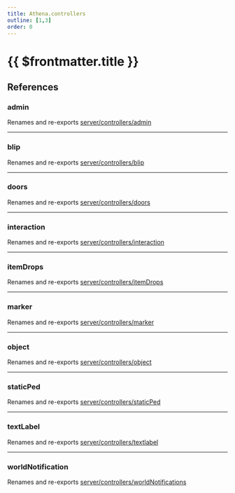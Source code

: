 ```yaml
---
title: Athena.controllers
outline: [1,3]
order: 0
---
```


# {{ $frontmatter.title }}


## References

### admin

Renames and re-exports [server/controllers/admin](server_controllers_admin.md)

___

### blip

Renames and re-exports [server/controllers/blip](server_controllers_blip.md)

___

### doors

Renames and re-exports [server/controllers/doors](server_controllers_doors.md)

___

### interaction

Renames and re-exports [server/controllers/interaction](server_controllers_interaction.md)

___

### itemDrops

Renames and re-exports [server/controllers/itemDrops](server_controllers_itemDrops.md)

___

### marker

Renames and re-exports [server/controllers/marker](server_controllers_marker.md)

___

### object

Renames and re-exports [server/controllers/object](server_controllers_object.md)

___

### staticPed

Renames and re-exports [server/controllers/staticPed](server_controllers_staticPed.md)

___

### textLabel

Renames and re-exports [server/controllers/textlabel](server_controllers_textlabel.md)

___

### worldNotification

Renames and re-exports [server/controllers/worldNotifications](server_controllers_worldNotifications.md)
